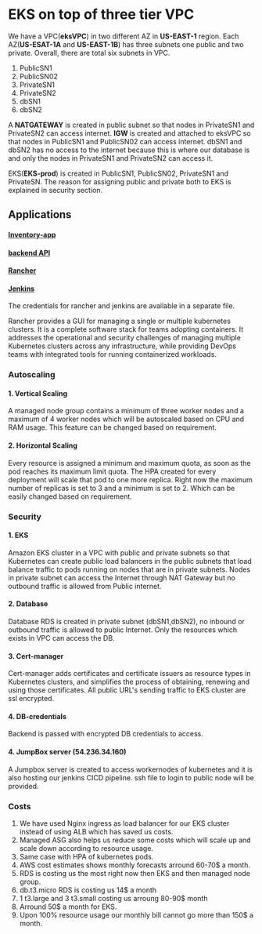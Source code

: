 # EKS on top of three tier VPC

We have a VPC(**eksVPC**) in two different AZ in **US-EAST-1** region. Each AZ(**US-ESAT-1A** and **US-EAST-1B**) has three subnets one public and two private. Overall, there are total six subnets in VPC.
1. PublicSN1
2. PublicSN02
3. PrivateSN1
4. PrivateSN2
5. dbSN1
6. dbSN2

A **NATGATEWAY** is created in public subnet so that nodes in PrivateSN1 and PrivateSN2 can access internet. **IGW** is created and attached to eksVPC so that nodes in PublicSN1 and PublicSN02 can access internet. dbSN1 and dbSN2 has no access to the internet because this is where our database is and only the nodes in PrivateSN1 and PrivateSN2 can access it.

EKS(**EKS-prod**) is created in PublicSN1, PublicSN02, PrivateSN1 and PrivateSN. The reason for assigning public and private both to EKS is explained in security section.

## Applications

#### [Inventory-app](https://live.inventory-app.com)
#### [backend API](https://api.inventory-app.com)
#### [Rancher](https://rancher.inventory-app.com)
#### [Jenkins](http://54.236.34.160:8080/login?from=%2F)

The credentials for rancher and jenkins are available in a separate file.

Rancher provides a GUI for managing a single or multiple kubernetes clusters. It is a complete software stack for teams adopting containers. It addresses the operational and security challenges of managing multiple Kubernetes clusters across any infrastructure, while providing DevOps teams with integrated tools for running containerized workloads.

### Autoscaling

#### 1. Vertical Scaling
A managed node group contains a minimum of three worker nodes and a maximum of 4 worker nodes which will be autoscaled based on CPU and RAM usage. This feature can be changed based on requirement.

#### 2. Horizontal Scaling
Every resource is assigned a minimum and maximum quota, as soon as the pod reaches its maximum limit quota. The HPA created for every deployment will scale that pod to one more replica. Right now the maximum number of replicas is set to 3 and a minimum is set to 2. Which can be easily changed based on requirement.

### Security
#### 1. EKS
Amazon EKS cluster in a VPC with public and private subnets so that Kubernetes can create public load balancers in the public subnets that load balance traffic to pods running on nodes that are in private subnets. Nodes in private subnet can access the Internet through NAT Gateway but no outbound traffic is allowed from Public internet.
#### 2. Database
Database RDS is created in private subnet (dbSN1,dbSN2), no inbound or outbound traffic is allowed to public Internet. Only the resources which exists in VPC can access the DB.
#### 3. Cert-manager
Cert-manager adds certificates and certificate issuers as resource types in Kubernetes clusters, and simplifies the process of obtaining, renewing and using those certificates. All public URL's sending traffic to EKS cluster are ssl encrypted.
#### 4. DB-credentials
Backend is passed with encrypted DB credentials to access.
#### 4. JumpBox server (54.236.34.160)
A Jumpbox server is created to access workernodes of kubernetes and it is also hosting our jenkins CICD pipeline. ssh file to login to public node will be provided.

### Costs
1. We have used Nginx ingress as load balancer for our EKS cluster instead of using ALB which has saved us costs.
2. Managed ASG also helps us reduce some costs which will scale up and scale down according to resource usage.
3. Same case with HPA of kubernetes pods.
4. AWS cost estimates shows monthly forecasts arround 60-70$ a month.
5. RDS is costing us the most right now then EKS and then managed node group.
6. db.t3.micro RDS is costing us 14$ a month
7. 1 t3.large and 3 t3.small costing us arroung 80-90$ month
8. Arround 50$ a month for EKS.
9. Upon 100% resource usage our monthly bill cannot go more than 150$ a month.
